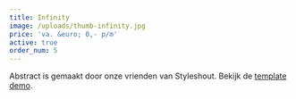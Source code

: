 ```yaml
---
title: Infinity
image: /uploads/thumb-infinity.jpg
price: 'va. &euro; 0,- p/m'
active: true
order_num: 5
---
```


Abstract is gemaakt door onze vrienden van Styleshout. Bekijk de [template demo](https://www.styleshout.com/templates/preview/infinity).